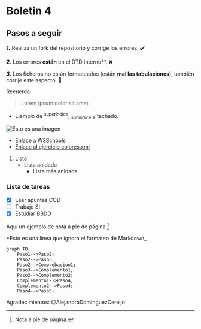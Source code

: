 # Boletin 4

## Pasos a seguir

  ***1.*** Realiza un fork del repositorio y corrige los errores. :heavy_check_mark:

***2.*** Los errores **están** en el DTD interno**. :x:

 ***3.*** Los ficheros no están formateados (están **mal las tabulaciones**), también corrije este aspecto. :memo:

 Recuerda: 
 >Lorem ipsum dolor sit amet. 

* Ejemplo de <sup>superíndice</sup>, <sub>subíndice</sub> y ~~tachado~~.

![Esto es una imagen](https://miro.medium.com/max/1400/0*uFZztv9jRrQC3UxX.png)

* [Enlace a W3Schools](https://www.w3schools.com/)
* [Enlace al ejercicio colores.xml](colores.xml)

1. Lista
   - Lista anidada
     - Lista más anidada


### Lista de tareas
- [x] Leer apuntes COD
- [ ] Trabajo SI
- [x] Estudiar BBDD

Aquí un ejemplo de nota a pie de página [^1]
[^1]: Nota a pie de página.

<!-- Comentario en Markwdown -->

\*Esto es una línea que ignora el formateo de Markdown\_

```mermaid
graph TD;
    Paso1-->Paso2;
    Paso2-->Paso3;
    Paso2-->Comprobacion1;
    Paso3-->Complemento1;
    Paso3-->Complemento2;
    Complemento1-->Paso4;
    Complemento2-->Paso4;
    Paso4-->Paso5;
```

Agradecimientos: @AlejandraDominguezCereijo